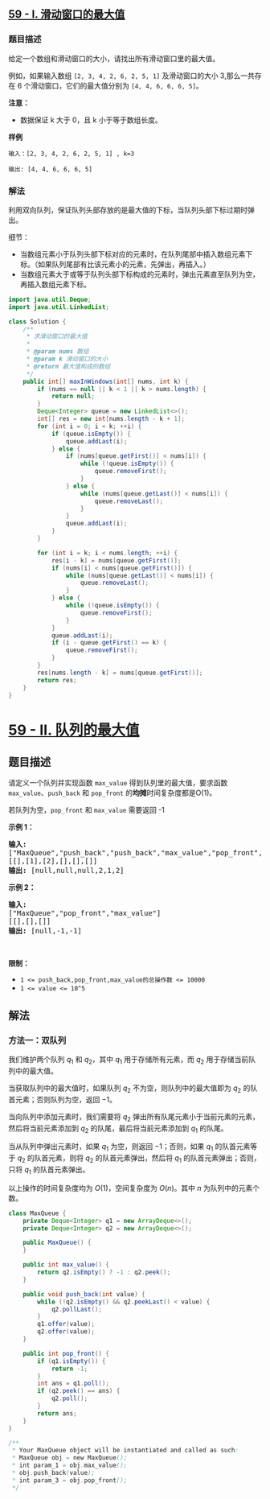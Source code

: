 ## [59 - I. 滑动窗口的最大值](https://leetcode.cn/problems/hua-dong-chuang-kou-de-zui-da-zhi-lcof/)


### 题目描述

给定一个数组和滑动窗口的大小，请找出所有滑动窗口里的最大值。

例如，如果输入数组 `[2, 3, 4, 2, 6, 2, 5, 1]` 及滑动窗口的大小 3,那么一共存在 6 个滑动窗口，它们的最大值分别为 `[4, 4, 6, 6, 6, 5]`。

**注意：**

- 数据保证 k 大于 0，且 k 小于等于数组长度。

**样例**

```
输入：[2, 3, 4, 2, 6, 2, 5, 1] , k=3

输出: [4, 4, 6, 6, 6, 5]
```

### 解法

利用双向队列，保证队列头部存放的是最大值的下标，当队列头部下标过期时弹出。

细节：

- 当数组元素小于队列头部下标对应的元素时，在队列尾部中插入数组元素下标。（如果队列尾部有比该元素小的元素，先弹出，再插入。）
- 当数组元素大于或等于队列头部下标构成的元素时，弹出元素直至队列为空，再插入数组元素下标。

```java
import java.util.Deque;
import java.util.LinkedList;

class Solution {
    /**
     * 求滑动窗口的最大值
     *
     * @param nums 数组
     * @param k 滑动窗口的大小
     * @return 最大值构成的数组
     */
    public int[] maxInWindows(int[] nums, int k) {
        if (nums == null || k < 1 || k > nums.length) {
            return null;
        }
        Deque<Integer> queue = new LinkedList<>();
        int[] res = new int[nums.length - k + 1];
        for (int i = 0; i < k; ++i) {
            if (queue.isEmpty()) {
                queue.addLast(i);
            } else {
                if (nums[queue.getFirst()] < nums[i]) {
                    while (!queue.isEmpty()) {
                        queue.removeFirst();
                    }
                } else {
                    while (nums[queue.getLast()] < nums[i]) {
                        queue.removeLast();
                    }
                }
                queue.addLast(i);
            }
        }

        for (int i = k; i < nums.length; ++i) {
            res[i - k] = nums[queue.getFirst()];
            if (nums[i] < nums[queue.getFirst()]) {
                while (nums[queue.getLast()] < nums[i]) {
                    queue.removeLast();
                }
            } else {
                while (!queue.isEmpty()) {
                    queue.removeFirst();
                }
            }
            queue.addLast(i);
            if (i - queue.getFirst() == k) {
                queue.removeFirst();
            }
        }
        res[nums.length - k] = nums[queue.getFirst()];
        return res;
    }
}
```

# [59 - II. 队列的最大值](https://leetcode.cn/problems/dui-lie-de-zui-da-zhi-lcof/)

## 题目描述

<!-- description:start -->

<p>请定义一个队列并实现函数 <code>max_value</code> 得到队列里的最大值，要求函数<code>max_value</code>、<code>push_back</code> 和 <code>pop_front</code> 的<strong>均摊</strong>时间复杂度都是O(1)。</p>

<p>若队列为空，<code>pop_front</code> 和 <code>max_value</code>&nbsp;需要返回 -1</p>

<p><strong>示例 1：</strong></p>

<pre><strong>输入:</strong> 
[&quot;MaxQueue&quot;,&quot;push_back&quot;,&quot;push_back&quot;,&quot;max_value&quot;,&quot;pop_front&quot;,&quot;max_value&quot;]
[[],[1],[2],[],[],[]]
<strong>输出:&nbsp;</strong>[null,null,null,2,1,2]
</pre>

<p><strong>示例 2：</strong></p>

<pre><strong>输入:</strong> 
[&quot;MaxQueue&quot;,&quot;pop_front&quot;,&quot;max_value&quot;]
[[],[],[]]
<strong>输出:&nbsp;</strong>[null,-1,-1]
</pre>

<p>&nbsp;</p>

<p><strong>限制：</strong></p>

<ul>
	<li><code>1 &lt;= push_back,pop_front,max_value的总操作数&nbsp;&lt;= 10000</code></li>
	<li><code>1 &lt;= value &lt;= 10^5</code></li>
</ul>

<!-- description:end -->

## 解法

<!-- solution:start -->

### 方法一：双队列

我们维护两个队列 $q_1$ 和 $q_2$，其中 $q_1$ 用于存储所有元素，而 $q_2$ 用于存储当前队列中的最大值。

当获取队列中的最大值时，如果队列 $q_2$ 不为空，则队列中的最大值即为 $q_2$ 的队首元素；否则队列为空，返回 $-1$。

当向队列中添加元素时，我们需要将 $q_2$ 弹出所有队尾元素小于当前元素的元素，然后将当前元素添加到 $q_2$ 的队尾，最后将当前元素添加到 $q_1$ 的队尾。

当从队列中弹出元素时，如果 $q_1$ 为空，则返回 $-1$；否则，如果 $q_1$ 的队首元素等于 $q_2$ 的队首元素，则将 $q_2$ 的队首元素弹出，然后将 $q_1$ 的队首元素弹出；否则，只将 $q_1$ 的队首元素弹出。

以上操作的时间复杂度均为 $O(1)$，空间复杂度为 $O(n)$。其中 $n$ 为队列中的元素个数。

<!-- tabs:start -->

```java
class MaxQueue {
    private Deque<Integer> q1 = new ArrayDeque<>();
    private Deque<Integer> q2 = new ArrayDeque<>();

    public MaxQueue() {
    }

    public int max_value() {
        return q2.isEmpty() ? -1 : q2.peek();
    }

    public void push_back(int value) {
        while (!q2.isEmpty() && q2.peekLast() < value) {
            q2.pollLast();
        }
        q1.offer(value);
        q2.offer(value);
    }

    public int pop_front() {
        if (q1.isEmpty()) {
            return -1;
        }
        int ans = q1.poll();
        if (q2.peek() == ans) {
            q2.poll();
        }
        return ans;
    }
}

/**
 * Your MaxQueue object will be instantiated and called as such:
 * MaxQueue obj = new MaxQueue();
 * int param_1 = obj.max_value();
 * obj.push_back(value);
 * int param_3 = obj.pop_front();
 */
```